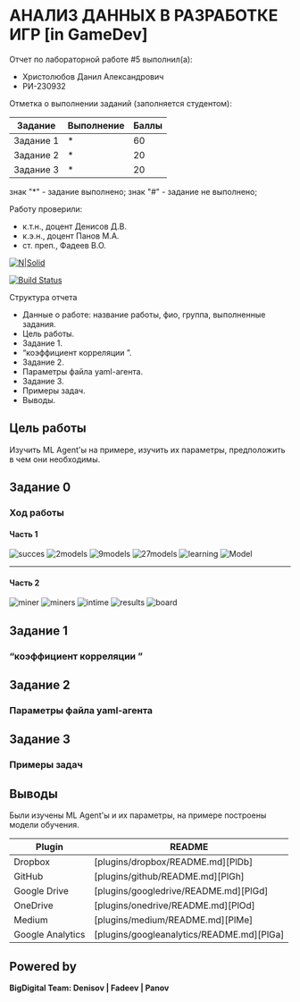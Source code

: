 # АНАЛИЗ ДАННЫХ В РАЗРАБОТКЕ ИГР [in GameDev]
Отчет по лабораторной работе #5 выполнил(а):
- Христолюбов Данил Александрович
- РИ-230932

Отметка о выполнении заданий (заполняется студентом):

| Задание | Выполнение | Баллы |
| ------ | ------ | ------ |
| Задание 1 | * | 60 |
| Задание 2 | * | 20 |
| Задание 3 | * | 20 |

знак "*" - задание выполнено; знак "#" - задание не выполнено;

Работу проверили:
- к.т.н., доцент Денисов Д.В.
- к.э.н., доцент Панов М.А.
- ст. преп., Фадеев В.О.

[![N|Solid](https://cldup.com/dTxpPi9lDf.thumb.png)](https://nodesource.com/products/nsolid)

[![Build Status](https://travis-ci.org/joemccann/dillinger.svg?branch=master)](https://travis-ci.org/joemccann/dillinger)

Структура отчета

- Данные о работе: название работы, фио, группа, выполненные задания.
- Цель работы.
- Задание 1.
- “коэффициент корреляции ”.
- Задание 2.
- Параметры файла yaml-агента.
- Задание 3.
- Примеры задач.
- Выводы.

## Цель работы
Изучить ML Agent'ы  на примере, изучить их параметры, предположить в чем
они необходимы.


## Задание 0
### Ход работы

#### Часть 1
![succes](https://github.com/splitxd/bigDigital/blob/main/HW5/succes.png)
![2models](https://github.com/splitxd/bigDigital/blob/main/HW5/2models.png)
![9models](https://github.com/splitxd/bigDigital/blob/main/HW5/9models.png)
![27models](https://github.com/splitxd/bigDigital/blob/main/HW5/27models.png)
![learning](https://github.com/splitxd/bigDigital/blob/main/HW5/Learning.png)
![Model](https://github.com/splitxd/bigDigital/blob/main/HW5/Model.png)
_____________________________________________________________________________________________

#### Часть 2
![miner](https://github.com/splitxd/bigDigital/blob/main/HW5/1miner.png)
![miners](https://github.com/splitxd/bigDigital/blob/main/HW5/moreminers.png)
![intime](https://github.com/splitxd/bigDigital/blob/main/HW5/intime.png)
![results](https://github.com/splitxd/bigDigital/blob/main/HW5/results.png)
![board](https://github.com/splitxd/bigDigital/blob/main/HW5/board.png)

## Задание 1
### “коэффициент корреляции ”



## Задание 2
###  Параметры файла yaml-агента



## Задание 3
### Примеры задач


## Выводы

Были изучены ML Agent'ы и их параметры, на примере построены модели обучения.

| Plugin | README |
| ------ | ------ |
| Dropbox | [plugins/dropbox/README.md][PlDb] |
| GitHub | [plugins/github/README.md][PlGh] |
| Google Drive | [plugins/googledrive/README.md][PlGd] |
| OneDrive | [plugins/onedrive/README.md][PlOd] |
| Medium | [plugins/medium/README.md][PlMe] |
| Google Analytics | [plugins/googleanalytics/README.md][PlGa] |

## Powered by

**BigDigital Team: Denisov | Fadeev | Panov**
